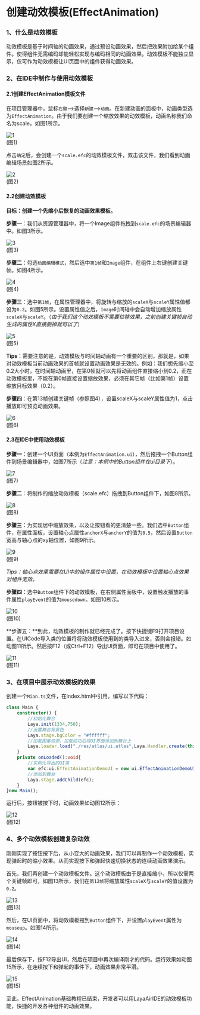 # 创建动效模板(EffectAnimation)

### 1、什么是动效模板

动效模板是基于时间轴的动画效果，通过预设动画效果，然后把效果附加给某个组件。使得组件无需编码却能轻松实现与编码相同的动画效果。动效模板不能独立显示，仅可作为动效模板让UI页面中的组件获得动画效果。



### 2、在IDE中制作与使用动效模板

#### 2.1创建EffectAnimation模板文件

在项目管理器中，鼠标`右键`-->选择`新建`-->`动画`。在新建动画的面板中，动画类型选为`EffectAnimation`。由于我们要创建一个缩放效果的动效模板，动画名称我们命名为scale，如图1所示。

![1](img/1.png)<br/>(图1)

点击`确定`后，会创建一个`scale.efc`的动效模板文件，双击该文件，我们看到动画编辑场景如图2所示。

![2](img/2.png)<br/>(图2)



#### 2.2创建动效模板

**目标：创建一个先缩小后恢复的动画效果模板。**

**步骤一**：我们从资源管理器中，将一个Image组件拖拽到`scale.efc`的场景编辑器中。如图3所示。

![3](img/3.png)<br/>(图3)



**步骤二**：勾选`动画编辑模式`，然后选中`第1帧`和`Image`组件，在组件上右键创建关键帧。如图4所示。

![4](img/4.png)<br/>(图4)



**步骤三**：选中`第1帧`，在属性管理器中，将旋转与缩放的`scaleX`与`scaleY`属性值都设为`0.2`。如图5所示。设置属性值之后，`Image`时间轴中会自动增加缩放属性`scaleX`与`scaleY`。（*由于我们这个动效模板不需要位移效果，之前创建关键帧自动生成的属性X直接删掉就可以了*）

![5](img/5.png)<br/>(图5)

**Tips**：需要注意的是，动效模板与时间轴动画有一个重要的区别，那就是，如果对动效模板当前动画效果的首帧就设置动画效果是无效的。例如：我们想先缩小至0.2大小时，在时间轴动画里，在第0帧就可以先将动画组件直接缩小到0.2，而在动效模板里，不能在第0帧直接设置缩放效果，必须在其它帧（比如第1帧）设置缩放目标效果（0.2）。



**步骤四**：在第13帧创建关键帧（参照图4），设置scaleX与scaleY属性值为1，点击播放即可预览动画效果。

![6](img/6.png)<br/>(图6)



#### 2.3在IDE中使用动效模板

**步骤一**：创建一个UI页面（本例为`EffectAnimation.ui`），然后拖拽一个Button组件到场景编辑器中，如图7所示（*注意：本例中的Button组件在ui目录下*）。

![7](img/7.png)<br/>(图7)



**步骤二**：将制作的缩放动效模板（scale.efc）拖拽到Button组件下，如图8所示。

![8](img/8.gif)<br/>(图8)



**步骤三**：为实现居中缩放效果，以及让按钮看的更清楚一些。我们选中`Button`组件，在属性面板，设置轴心点属性`anchorX`与`anchorY`的值为`0.5`，然后设置`Button`宽高与轴心点的xy轴位置，如图9所示。

![9](img/9.png)<br/>(图9)

*Tips：轴心点效果需要在UI中的组件属性中设置，在动效模板中设置轴心点效果对组件无效。*



**步骤四**：选中`Button`组件下的动效模板，在右侧属性面板中，设置触发播放的事件属性`playEvent`的值为`mousedown`。如图10所示。

![10](img/10.png)<br/>(图10)

**步骤五：**到此，动效模板的制作就已经完成了。按下快捷键F9打开项目设置。在UICode导入类的位置将将动效模板使用到的类导入进来，否则会报错。如动图11所示。然后按F12（或Ctrl+F12）导出UI页面，即可在项目中使用了。

![11](img/11.gif)<br/>(图11)



### 3、在项目中展示动效模板的效果

创建一个`Mian.ts`文件，在index.html中引用。编写以下代码：

```typescript
class Main {
    constructor() {
        //初始化舞台
        Laya.init(1334,750);
        //设置舞台背景色
        Laya.stage.bgColor = "#ffffff";
		//加载图集资源，加载成功后将UI界面添加到舞台上
        Laya.loader.load("./res/atlas/ui.atlas",Laya.Handler.create(this,this.onLoaded));
    }
    private onLoaded():void{
        //实例化导出的UI类
        var efc:ui.EffectAnimationDemoUI = new ui.EffectAnimationDemoUI();
        //添加到舞台
        Laya.stage.addChild(efc);
    }
}new Main();
```

运行后，按钮被按下时，动画效果如动图12所示：

![12](img/12.gif)<br/>(图12)



### 4、多个动效模板创建复杂动效

刚刚实现了按钮按下后，从小变大的动画效果，我们可以再制作一个动效模板，实现弹起时的缩小效果。从而实现按下和弹起快速切换状态的连续动画效果演示。

首先，我们再创建一个动效模板文件。这个动效模板由于是直接缩小，所以仅需两个关键帧即可，如图13所示，我们在`第12帧`将缩放属性`scaleX`与`scaleY`的值设置为`0.2`。

![13](img/13.png)<br/>(图13)



然后，在UI页面中，将动效模板拖到`Button`组件下，并设置`playEvent`属性为`mouseup`。如图14所示。

![14](img/14.png)<br/>(图14)



最后保存下，按F12导出UI，然后在项目中再次编译刚才的代码。运行效果如动图15所示，在连续按下和弹起的事件下，动画效果非常平滑。

![15](img/15.gif)<br/>(图15)



至此，EffectAnimation基础教程已结束，开发者可以用LayaAirIDE的动效模板功能，快捷的开发各种组件的动画效果。